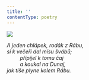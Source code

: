 ```yaml
---
title: ''
contentType: poetry
---
```


<section>

![](../Images/086.jpg)

_A jeden chlápek, rodák z Rábu,  
si k večeři dal mísu švábů;  
         připíjel k tomu čaj  
         a koukal na Dunaj,  
jak tiše plyne kolem Rábu._

</section>
